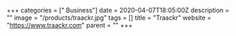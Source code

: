 +++
categories = [" Business"]
date = 2020-04-07T18:05:00Z
description = ""
image = "/products/traackr.jpg"
tags = []
title = "Traackr"
website = "https://www.traackr.com"
parent = ""
+++
